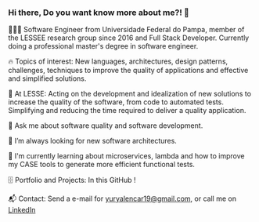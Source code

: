 ### Hi there, Do you want know more about me?! 👋

<!--
**yuryalencar/yuryalencar** is a ✨ _special_ ✨ repository because its `README.md` (this file) appears on your GitHub profile.

Here are some ideas to get you started:

- 🔭 I’m currently working on ...
- 🌱 I’m currently learning ...
- 👯 I’m looking to collaborate on ...
- 🤔 I’m looking for help with ...
- 💬 Ask me about ...
- 📫 How to reach me: ...
- 😄 Pronouns: ...
- ⚡ Fun fact: ...
-->

👨🏻‍💻  Software Engineer from Universidade Federal do Pampa, member of the LESSEE research group since 2016 and Full Stack Developer. Currently doing a professional master's degree in software engineer.

🔥 Topics of interest: New languages, architectures, design patterns, challenges, techniques to improve the quality of applications and effective and simplified solutions.

📑 At LESSE: Acting on the development and idealization of new solutions to increase the quality of the software, from code to automated tests. Simplifying and reducing the time required to deliver a quality application.

💬 Ask me about software quality and software development.

🤔 I’m always looking for new software architectures.

🌱 I'm currently learning about microservices, lambda and how to improve my CASE tools to generate more efficient functional tests.

🗄 Portfolio and Projects: In this GitHub ! 

📬 Contact: Send a e-mail for yuryalencar19@gmail.com, or call me on [LinkedIn](https://www.linkedin.com/in/yurylima/)
